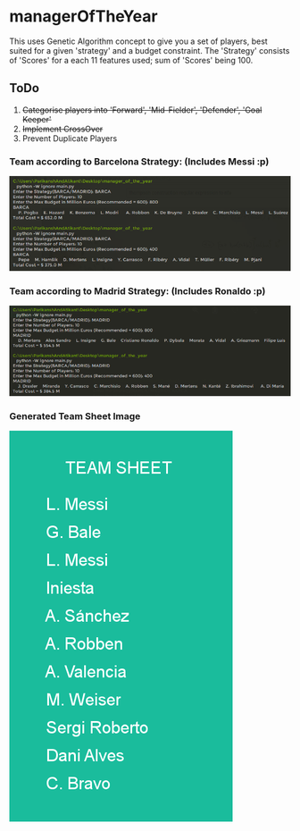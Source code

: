 # managerOfTheYear
This uses Genetic Algorithm concept to give you a set of players, best suited for a given 'strategy' and a budget constraint. The 'Strategy' consists of 'Scores' for a each 11 features used; sum of 'Scores' being 100.

## ToDo
1. ~~Categorise players into 'Forward', 'Mid-Fielder', 'Defender', 'Goal Keeper'~~
2. ~~Implement CrossOver~~
3. Prevent Duplicate Players

### Team according to Barcelona Strategy: (Includes Messi :p)
![](barcelona.png)

### Team according to Madrid Strategy: (Includes Ronaldo :p)
![](madrid.png)

### Generated Team Sheet Image
![](team_sheet.png)

